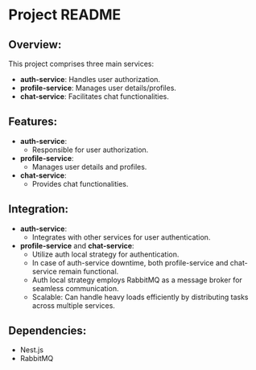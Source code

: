 # Project README

## Overview:
This project comprises three main services:
- **auth-service**: Handles user authorization.
- **profile-service**: Manages user details/profiles.
- **chat-service**: Facilitates chat functionalities.

## Features:
- **auth-service**: 
    - Responsible for user authorization.
- **profile-service**: 
    - Manages user details and profiles.
- **chat-service**: 
    - Provides chat functionalities.

## Integration:
- **auth-service**: 
    - Integrates with other services for user authentication.
- **profile-service** and **chat-service**: 
    - Utilize auth local strategy for authentication.
    - In case of auth-service downtime, both profile-service and chat-service remain functional.
    - Auth local strategy employs RabbitMQ as a message broker for seamless communication.
    - Scalable: Can handle heavy loads efficiently by distributing tasks across multiple services.

## Dependencies:
- Nest.js
- RabbitMQ
